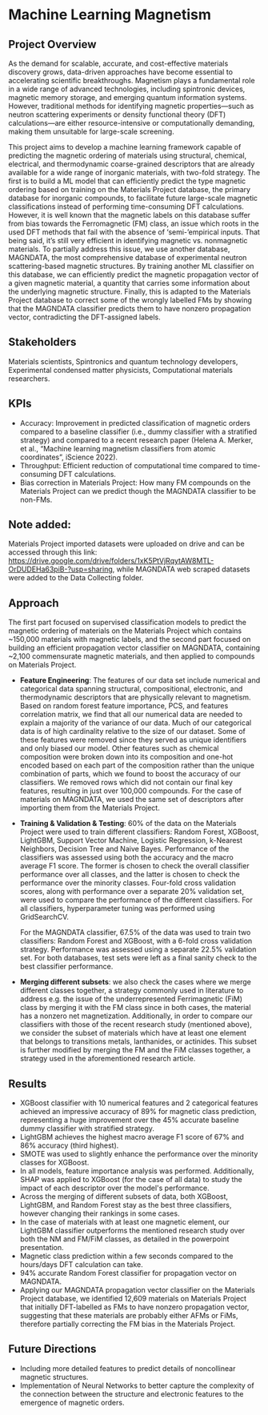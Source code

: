 # Machine Learning Magnetism

## Project Overview

As the demand for scalable, accurate, and cost-effective materials discovery grows, data-driven approaches have become essential to accelerating scientific breakthroughs. Magnetism plays a fundamental role in a wide range of advanced technologies, including spintronic devices, magnetic memory storage, and emerging quantum information systems. However, traditional methods for identifying magnetic properties—such as neutron scattering experiments or density functional theory (DFT) calculations—are either resource-intensive or computationally demanding, making them unsuitable for large-scale screening.

This project aims to develop a machine learning framework capable of predicting the magnetic ordering of materials using structural, chemical, electrical, and thermodynamic coarse-grained descriptors that are already available for a wide range of inorganic materials, with two-fold strategy. The first is to build a ML model that can efficiently predict the type magnetic ordering based on training on the Materials Project database, the primary database for inorganic compounds, to facilitate future large-scale magnetic classifications instead of performing time-consuming DFT calculations. However, it is well known that the magnetic labels on this database suffer from bias towards the Ferromagnetic (FM) class, an issue which roots in the used DFT methods that fail with the absence of ‘semi-’empirical inputs. That being said, it’s still very efficient in identifying magnetic vs. nonmagnetic materials. To partially address this issue, we use another database, MAGNDATA, the most comprehensive database of experimental neutron scattering-based magnetic structures. By training another ML classifier on this database, we can efficiently predict the magnetic propagation vector of a given magnetic material, a quantity that carries some information about the underlying magnetic structure. Finally, this is adapted to the Materials Project database to correct some of the wrongly labelled FMs by showing that the MAGNDATA classifier predicts them to have nonzero propagation vector, contradicting the DFT-assigned labels.

## Stakeholders

Materials scientists, Spintronics and quantum technology developers, Experimental condensed matter physicists, Computational materials researchers.

## KPIs

* Accuracy: Improvement in predicted classification of magnetic orders compared to a baseline classifier (i.e., dummy classifier with a stratified strategy) and compared to a recent research paper (Helena A. Merker, et al., “Machine learning magnetism classifiers from atomic coordinates”, iScience 2022).
* Throughput: Efficient reduction of computational time compared to time-consuming DFT calculations.
* Bias correction in Materials Project: How many FM compounds on the Materials Project can we predict though the MAGNDATA classifier to be non-FMs.

## Note added:
Materials Project imported datasets were uploaded on drive and can be accessed through this link: https://drive.google.com/drive/folders/1xK5PtVjRqytAW8MTL-OrDUDEHa63piB-?usp=sharing, while MAGNDATA web scraped datasets were added to the Data Collecting folder.

## Approach

The first part focused on supervised classification models to predict the magnetic ordering of materials on the Materials Project which contains \~150,000 materials with magnetic labels, and the second part focused on building an efficient propagation vector classifier on MAGNDATA, containing \~2,100 commensurate magnetic materials, and then applied to compounds on Materials Project.

* **Feature Engineering**: The features of our data set include numerical and categorical data spanning structural, compositional, electronic, and thermodynamic descriptors that are physically relevant to magnetism. Based on random forest feature importance, PCS, and features correlation matrix, we find that all our numerical data are needed to explain a majority of the variance of our data. Much of our categorical data is of high cardinality relative to the size of our dataset. Some of these features were removed since they served as unique identifiers and only biased our model. Other features such as chemical composition were broken down into its composition and one-hot encoded based on each part of the composition rather than the unique combination of parts, which we found to boost the accuracy of our classifiers. We removed rows which did not contain our final key features, resulting in just over 100,000 compounds. For the case of materials on MAGNDATA, we used the same set of descriptors after importing them from the Materials Project.

* **Training & Validation & Testing**: 60% of the data on the Materials Project were used to train different classifiers: Random Forest, XGBoost, LightGBM, Support Vector Machine, Logistic Regression, k-Nearest Neighbors, Decision Tree and Naive Bayes. Performance of the classifiers was assessed using both the accuracy and the macro average F1 score. The former is chosen to check the overall classifier performance over all classes, and the latter is chosen to check the performance over the minority classes. Four-fold cross validation scores, along with performance over a separate 20% validation set, were used to compare the performance of the different classifiers. For all classifiers, hyperparameter tuning was performed using GridSearchCV.

  For the MAGNDATA classifier, 67.5% of the data was used to train two classifiers: Random Forest and XGBoost, with a 6-fold cross validation strategy. Performance was assessed using a separate 22.5% validation set. For both databases, test sets were left as a final sanity check to the best classifier performance.

* **Merging different subsets**: we also check the cases where we merge different classes together, a strategy commonly used in literature to address e.g. the issue of the underrepresented Ferrimagnetic (FiM) class by merging it with the FM class since in both cases, the material has a nonzero net magnetization. Additionally, in order to compare our classifiers with those of the recent research study (mentioned above), we consider the subset of materials which have at least one element that belongs to transitions metals, lanthanides, or actinides. This subset is further modified by merging the FM and the FiM classes together, a strategy used in the aforementioned research article.

## Results

* XGBoost classifier with 10 numerical features and 2 categorical features achieved an impressive accuracy of 89% for magnetic class prediction, representing a huge improvement over the 45% accurate baseline dummy classifier with stratified strategy.
* LightGBM achieves the highest macro average F1 score of 67% and 86% accuracy (third highest).
* SMOTE was used to slightly enhance the performance over the minority classes for XGBoost.
* In all models, feature importance analysis was performed. Additionally, SHAP was applied to XGBoost (for the case of all data) to study the impact of each descriptor over the model's performance.
* Across the merging of different subsets of data, both XGBoost, LightGBM, and Random Forest stay as the best three classifiers, however changing their rankings in some cases.
* In the case of materials with at least one magnetic element, our LightGBM classifier outperforms the mentioned research study over both the NM and FM/FiM classes, as detailed in the powerpoint presentation.
* Magnetic class prediction within a few seconds compared to the hours/days DFT calculation can take.
* 94% accurate Random Forest classifier for propagation vector on MAGNDATA.
* Applying our MAGNDATA propagation vector classifier on the Materials Project database, we identified 12,609 materials on Materials Project that initially DFT-labelled as FMs to have nonzero propagation vector, suggesting that these materials are probably either AFMs or FiMs, therefore partially correcting the FM bias in the Materials Project.

## Future Directions

* Including more detailed features to predict details of noncollinear magnetic structures.
* Implementation of Neural Networks to better capture the complexity of the connection between the structure and electronic features to the emergence of magnetic orders.
